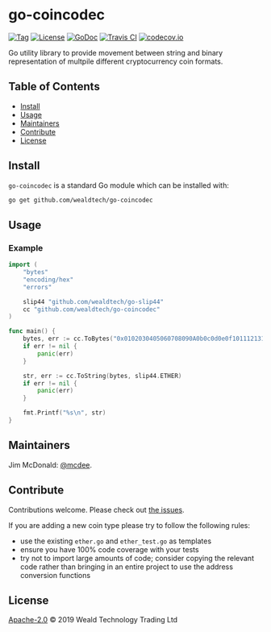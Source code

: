 # go-coincodec

[![Tag](https://img.shields.io/github/tag/wealdtech/go-coincodec.svg)](https://github.com/wealdtech/go-coincodec/releases/)
[![License](https://img.shields.io/github/license/wealdtech/go-coincodec.svg)](LICENSE)
[![GoDoc](https://godoc.org/github.com/wealdtech/go-coincodec?status.svg)](https://godoc.org/github.com/wealdtech/go-coincodec)
[![Travis CI](https://img.shields.io/travis/wealdtech/go-coincodec.svg)](https://travis-ci.org/wealdtech/go-coincodec)
[![codecov.io](https://img.shields.io/codecov/c/github/wealdtech/go-coincodec.svg)](https://codecov.io/github/wealdtech/go-coincodec)

Go utility library to provide movement between string and binary representation of multpile different cryptocurrency coin formats.


## Table of Contents

- [Install](#install)
- [Usage](#usage)
- [Maintainers](#maintainers)
- [Contribute](#contribute)
- [License](#license)

## Install

`go-coincodec` is a standard Go module which can be installed with:

```sh
go get github.com/wealdtech/go-coincodec
```

## Usage

### Example

```go
import (
    "bytes"
    "encoding/hex"
    "errors"

    slip44 "github.com/wealdtech/go-slip44"
    cc "github.com/wealdtech/go-coincodec"
)

func main() {
    bytes, err := cc.ToBytes("0x0102030405060708090A0b0c0d0e0f1011121314", slip44.ETHER)
    if err != nil {
        panic(err)
    }

    str, err := cc.ToString(bytes, slip44.ETHER)
    if err != nil {
        panic(err)
    }

    fmt.Printf("%s\n", str)
}
```

## Maintainers

Jim McDonald: [@mcdee](https://github.com/mcdee).

## Contribute

Contributions welcome. Please check out [the issues](https://github.com/wealdtech/go-coincodec/issues).

If you are adding a new coin type please try to follow the following rules:

  - use the existing `ether.go` and `ether_test.go` as templates
  - ensure you have 100% code coverage with your tests
  - try not to import large amounts of code; consider copying the relevant code rather than bringing in an entire project to use the address conversion functions

## License

[Apache-2.0](LICENSE) © 2019 Weald Technology Trading Ltd
